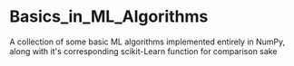 # Basics_in_ML_Algorithms
A collection of some basic ML algorithms implemented entirely in NumPy, along with it's corresponding scikit-Learn function for comparison sake
